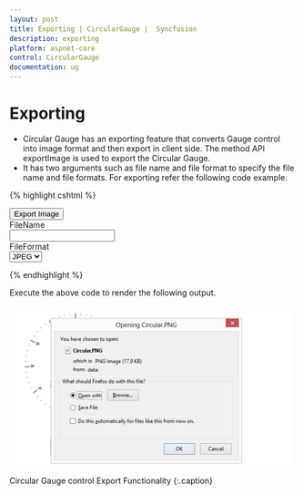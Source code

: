 ```yaml
---
layout: post
title: Exporting | CircularGauge |  Syncfusion
description: exporting
platform: aspnet-core
control: CircularGauge
documentation: ug
---
```


# Exporting

* Circular Gauge has an exporting feature that converts Gauge control into image format and then export in client side. The method API exportImage is used to export the Circular Gauge. 
* It has two arguments such as file name and file format to specify the file name and file formats. For exporting refer the following code example.

{% highlight cshtml %}


<ej-circular-gauge id="circulargauge">
</ej-circular-gauge>

<input type="submit" value="Export Image" id="btnExportImage" />
<div>FileName </div>
<input type="text" id="txtFileName">
<div >FileFormat </div>
<select id="ddlFileType">
<option value="JPEG">JPEG</option>
<option value="PNG">PNG</option>
</select>


<script type="text/javascript">

        $(function () {

            $("#btnExportImage").ejButton({ width: "100px", click: "buttonclickevent", });

        });

        function buttonclickevent() {

            var FileName = $("#txtFileName").val();

            var FileFormat = $("#ddlFileType").val();

            $("#circulargauge").ejCircularGauge("exportImage", FileName, FileFormat);

        }

    </script>
    
{% endhighlight %}

Execute the above code to render the following output.

![](Exporting_images/Exporting_img1.png)

Circular Gauge control Export Functionality
{:.caption}


